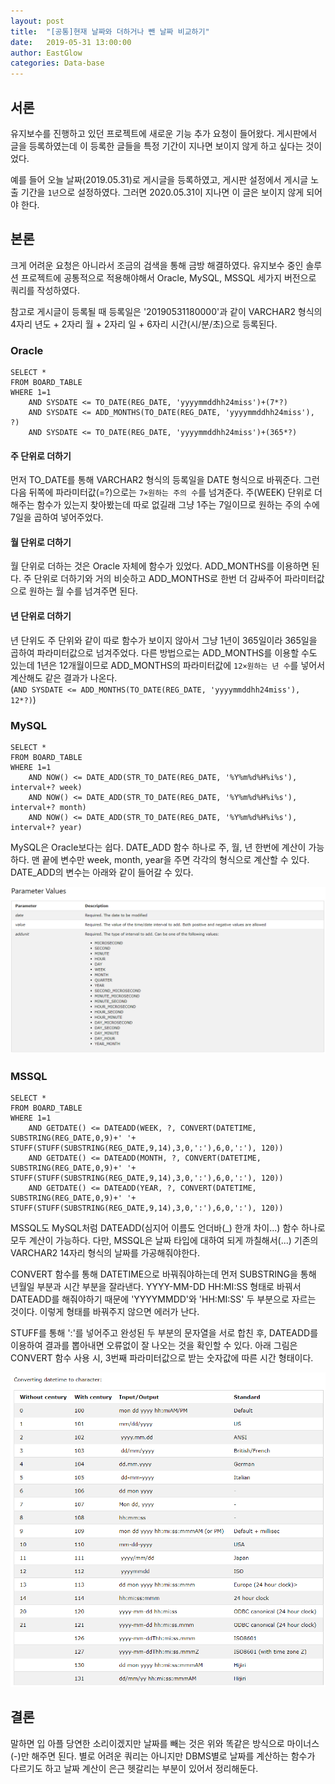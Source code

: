 ```yaml
---
layout: post
title:  "[공통]현재 날짜와 더하거나 뺀 날짜 비교하기"
date:   2019-05-31 13:00:00
author: EastGlow
categories: Data-base
---
```

## 서론

유지보수를 진행하고 있던 프로젝트에 새로운 기능 추가 요청이 들어왔다. 게시판에서 글을 등록하였는데 이 등록한 글들을 특정 기간이 지나면 보이지 않게 하고 싶다는 것이었다.

예를 들어 오늘 날짜(2019.05.31)로 게시글을 등록하였고, 게시판 설정에서 게시글 노출 기간을 `1년`으로 설정하였다. 그러면 2020.05.31이 지나면 이 글은 보이지 않게 되어야 한다.

## 본론

크게 어려운 요청은 아니라서 조금의 검색을 통해 금방 해결하였다. 유지보수 중인 솔루션 프로젝트에 공통적으로 적용해야해서 Oracle, MySQL, MSSQL 세가지 버전으로 쿼리를 작성하였다.

참고로 게시글이 등록될 때 등록일은 '20190531180000'과 같이 VARCHAR2 형식의 4자리 년도 + 2자리 월 + 2자리 일 + 6자리 시간(시/분/초)으로 등록된다.

### Oracle
```
SELECT *
FROM BOARD_TABLE
WHERE 1=1
    AND SYSDATE <= TO_DATE(REG_DATE, 'yyyymmddhh24miss')+(7*?)
    AND SYSDATE <= ADD_MONTHS(TO_DATE(REG_DATE, 'yyyymmddhh24miss'), ?)
    AND SYSDATE <= TO_DATE(REG_DATE, 'yyyymmddhh24miss')+(365*?)
```

#### 주 단위로 더하기
먼저 TO_DATE를 통해 VARCHAR2 형식의 등록일을 DATE 형식으로 바꿔준다. 그런 다음 뒤쪽에 파라미터값(=?)으로는 `7×원하는 주의 수`를 넘겨준다. 주(WEEK) 단위로 더해주는 함수가 있는지 찾아봤는데 따로 없길래 그냥 1주는 7일이므로 원하는 주의 수에 7일을 곱하여 넣어주었다.

#### 월 단위로 더하기
월 단위로 더하는 것은 Oracle 자체에 함수가 있었다. ADD_MONTHS를 이용하면 된다. 주 단위로 더하기와 거의 비슷하고 ADD_MONTHS로 한번 더 감싸주어 파라미터값으로 원하는 월 수를 넘겨주면 된다.

#### 년 단위로 더하기
년 단위도 주 단위와 같이 따로 함수가 보이지 않아서 그냥 1년이 365일이라 365일을 곱하여 파라미터값으로 넘겨주었다. 다른 방법으로는 ADD_MONTHS를 이용할 수도 있는데 1년은 12개월이므로 ADD_MONTHS의 파라미터값에 `12×원하는 년 수`를 넣어서 계산해도 같은 결과가 나온다.  
(`AND SYSDATE <= ADD_MONTHS(TO_DATE(REG_DATE, 'yyyymmddhh24miss'), 12*?)`)

### MySQL
```
SELECT *
FROM BOARD_TABLE
WHERE 1=1
    AND NOW() <= DATE_ADD(STR_TO_DATE(REG_DATE, '%Y%m%d%H%i%s'), interval+? week)
    AND NOW() <= DATE_ADD(STR_TO_DATE(REG_DATE, '%Y%m%d%H%i%s'), interval+? month)
    AND NOW() <= DATE_ADD(STR_TO_DATE(REG_DATE, '%Y%m%d%H%i%s'), interval+? year)
```

MySQL은 Oracle보다는 쉽다. DATE_ADD 함수 하나로 주, 월, 년 한번에 계산이 가능하다. 맨 끝에 변수만 week, month, year을 주면 각각의 형식으로 계산할 수 있다. DATE_ADD의 변수는 아래와 같이 들어갈 수 있다.

![](/assets/post/20190531_1.PNG)

### MSSQL
```
SELECT *
FROM BOARD_TABLE
WHERE 1=1
    AND GETDATE() <= DATEADD(WEEK, ?, CONVERT(DATETIME, SUBSTRING(REG_DATE,0,9)+' '+ STUFF(STUFF(SUBSTRING(REG_DATE,9,14),3,0,':'),6,0,':'), 120)) 
    AND GETDATE() <= DATEADD(MONTH, ?, CONVERT(DATETIME, SUBSTRING(REG_DATE,0,9)+' '+ STUFF(STUFF(SUBSTRING(REG_DATE,9,14),3,0,':'),6,0,':'), 120)) 
    AND GETDATE() <= DATEADD(YEAR, ?, CONVERT(DATETIME, SUBSTRING(REG_DATE,0,9)+' '+ STUFF(STUFF(SUBSTRING(REG_DATE,9,14),3,0,':'),6,0,':'), 120)) 
```

MSSQL도 MySQL처럼 DATEADD(심지어 이름도 언더바(_) 한개 차이...) 함수 하나로 모두 계산이 가능하다. 다만, MSSQL은 날짜 타입에 대하여 되게 까칠해서(...) 기존의 VARCHAR2 14자리 형식의 날짜를 가공해줘야한다.

CONVERT 함수를 통해 DATETIME으로 바꿔줘야하는데 먼저 SUBSTRING을 통해 년월일 부분과 시간 부분을 잘라낸다. YYYY-MM-DD HH:MI:SS 형태로 바꿔서 DATEADD를 해줘야하기 때문에 'YYYYMMDD'와 'HH:MI:SS' 두 부분으로 자르는 것이다. 이렇게 형태를 바꿔주지 않으면 에러가 난다.

STUFF를 통해 ':'를 넣어주고 완성된 두 부분의 문자열을 서로 합친 후, DATEADD를 이용하여 결과를 뽑아내면 오류없이 잘 나오는 것을 확인할 수 있다. 아래 그림은 CONVERT 함수 사용 시, 3번째 파라미터값으로 받는 숫자값에 따른 시간 형태이다.

![](/assets/post/20190531_2.png)

## 결론

말하면 입 아플 당연한 소리이겠지만 날짜를 빼는 것은 위와 똑같은 방식으로 마이너스(-)만 해주면 된다. 별로 어려운 쿼리는 아니지만 DBMS별로 날짜를 계산하는 함수가 다르기도 하고 날짜 계산이 은근 헷갈리는 부분이 있어서 정리해둔다.
